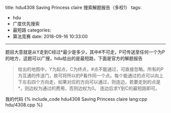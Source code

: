 title: hdu4308 Saving Princess claire 搜索解题报告（多校1）
tags:
  - hdu
  - 广度优先搜索
  - 最短路
categories:
  - 算法竞赛
date: 2018-09-16 10:33:00
---

题目大意就是从Y走到C经过\*最少是多少，其中\#不可走，P可传送至任何一个为P的地方，这题可以广搜，hdu给出的是最短路，下面是官方的解题报告

> 给出的地图中，Y为起点，C为终点，\#点不能通过，可直接忽略。所有的P为互通的传送门，故可将所以的P看作同一个点。每个能通过的点可以向上下左右四个方向走，如果对应的方向可以通过，则连边，若要走到的点是\*，则边权为通过的费用，否则边权为0。
> 连边后求Y到C的最短路即可。

我的代码
{% include_code hdu4308 Saving Princess claire lang:cpp hdu/4308.cpp %}
